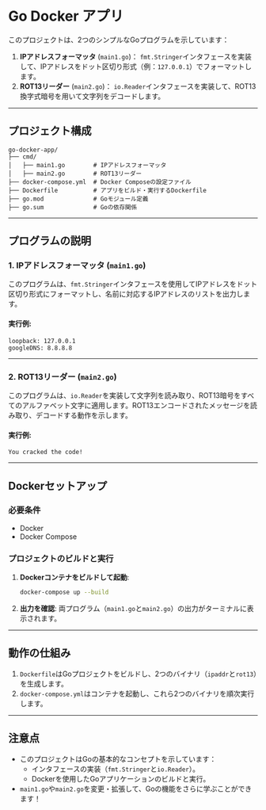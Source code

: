 
# Go Docker アプリ

このプロジェクトは、2つのシンプルなGoプログラムを示しています：

1. **IPアドレスフォーマッタ** (`main1.go`)： `fmt.Stringer`インタフェースを実装して、IPアドレスをドット区切り形式（例：`127.0.0.1`）でフォーマットします。
2. **ROT13リーダー** (`main2.go`)： `io.Reader`インタフェースを実装して、ROT13換字式暗号を用いて文字列をデコードします。

---

## プロジェクト構成

```plaintext
go-docker-app/
├── cmd/
│   ├── main1.go        # IPアドレスフォーマッタ
│   ├── main2.go        # ROT13リーダー
├── docker-compose.yml  # Docker Composeの設定ファイル
├── Dockerfile          # アプリをビルド・実行するDockerfile
├── go.mod              # Goモジュール定義
├── go.sum              # Goの依存関係
```

---

## プログラムの説明

### 1. **IPアドレスフォーマッタ (`main1.go`)**
このプログラムは、`fmt.Stringer`インタフェースを使用してIPアドレスをドット区切り形式にフォーマットし、名前に対応するIPアドレスのリストを出力します。

#### 実行例:
```plaintext
loopback: 127.0.0.1
googleDNS: 8.8.8.8
```

---

### 2. **ROT13リーダー (`main2.go`)**
このプログラムは、`io.Reader`を実装して文字列を読み取り、ROT13暗号をすべてのアルファベット文字に適用します。ROT13エンコードされたメッセージを読み取り、デコードする動作を示します。

#### 実行例:
```plaintext
You cracked the code!
```

---

## Dockerセットアップ

### 必要条件

- Docker
- Docker Compose

### プロジェクトのビルドと実行

1. **Dockerコンテナをビルドして起動**:
   ```bash
   docker-compose up --build
   ```

2. **出力を確認**:
   両プログラム（`main1.go`と`main2.go`）の出力がターミナルに表示されます。

---

## 動作の仕組み

1. `Dockerfile`はGoプロジェクトをビルドし、2つのバイナリ（`ipaddr`と`rot13`）を生成します。
2. `docker-compose.yml`はコンテナを起動し、これら2つのバイナリを順次実行します。

---

## 注意点

- このプロジェクトはGoの基本的なコンセプトを示しています：
  - インタフェースの実装（`fmt.Stringer`と`io.Reader`）。
  - Dockerを使用したGoアプリケーションのビルドと実行。
- `main1.go`や`main2.go`を変更・拡張して、Goの機能をさらに学ぶことができます！
